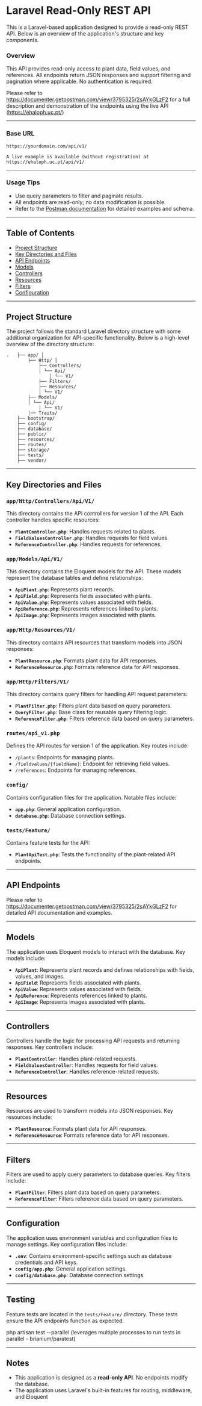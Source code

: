 # Laravel Read-Only REST API

This is a Laravel-based application designed to provide a read-only REST API. Below is an overview of the application's structure and key components.

### Overview

This API provides read-only access to plant data, field values, and references. All endpoints return JSON responses and support filtering and pagination where applicable. No authentication is required.

Please refer to https://documenter.getpostman.com/view/3795325/2sAYkGLzF2
for a full description and demonstration of the endpoints using the live API (https://ehaloph.uc.pt/)

---

### Base URL

```
https://yourdomain.com/api/v1/

A live example is available (without registration) at https://ehaloph.uc.pt/api/v1/

```

---


### Usage Tips

- Use query parameters to filter and paginate results.
- All endpoints are read-only; no data modification is possible.
- Refer to the [Postman documentation](https://documenter.getpostman.com/view/3795325/2sAYkGLzF2) for detailed examples and schema.

---

## Table of Contents

- [Project Structure](#project-structure)
- [Key Directories and Files](#key-directories-and-files)
- [API Endpoints](#api-endpoints)
- [Models](#models)
- [Controllers](#controllers)
- [Resources](#resources)
- [Filters](#filters)
- [Configuration](#configuration)

---

## Project Structure

The project follows the standard Laravel directory structure with some additional organization for API-specific functionality. Below is a high-level overview of the directory structure:

```
.   ├── app/ │
        ├── Http/ │
            ├── Controllers/
            │ └── Api/
                │ └── V1/
            ├── Filters/
            ├── Resources/
            │ └── V1/
        ├── Models/
        │ └── Api/
            │ └── V1/
        │── Traits/
    ├── bootstrap/
    ├── config/
    ├── database/
    ├── public/
    ├── resources/
    ├── routes/
    ├── storage/
    ├── tests/
    ├── vendor/
```

---

## Key Directories and Files

### `app/Http/Controllers/Api/V1/`
This directory contains the API controllers for version 1 of the API. Each controller handles specific resources:
- **`PlantController.php`**: Handles requests related to plants.
- **`FieldValuesController.php`**: Handles requests for field values.
- **`ReferenceController.php`**: Handles requests for references.

### `app/Models/Api/V1/`
This directory contains the Eloquent models for the API. These models represent the database tables and define relationships:
- **`ApiPlant.php`**: Represents plant records.
- **`ApiField.php`**: Represents fields associated with plants.
- **`ApiValue.php`**: Represents values associated with fields.
- **`ApiReference.php`**: Represents references linked to plants.
- **`ApiImage.php`**: Represents images associated with plants.

### `app/Http/Resources/V1/`
This directory contains API resources that transform models into JSON responses:
- **`PlantResource.php`**: Formats plant data for API responses.
- **`ReferenceResource.php`**: Formats reference data for API responses.

### `app/Http/Filters/V1/`
This directory contains query filters for handling API request parameters:
- **`PlantFilter.php`**: Filters plant data based on query parameters.
- **`QueryFilter.php`**: Base class for reusable query filtering logic.
- **`ReferenceFilter.php`**: Filters reference data based on query parameters.

### `routes/api_v1.php`
Defines the API routes for version 1 of the application. Key routes include:
- `/plants`: Endpoints for managing plants.
- `/fieldvalues/{fieldName}`: Endpoint for retrieving field values.
- `/references`: Endpoints for managing references.

### `config/`
Contains configuration files for the application. Notable files include:
- **`app.php`**: General application configuration.
- **`database.php`**: Database connection settings.

### `tests/Feature/`
Contains feature tests for the API:
- **`PlantApiTest.php`**: Tests the functionality of the plant-related API endpoints.

---

## API Endpoints

Please refer to https://documenter.getpostman.com/view/3795325/2sAYkGLzF2 for detailed API documentation and examples.

---

## Models

The application uses Eloquent models to interact with the database. Key models include:
- **`ApiPlant`**: Represents plant records and defines relationships with fields, values, and images.
- **`ApiField`**: Represents fields associated with plants.
- **`ApiValue`**: Represents values associated with fields.
- **`ApiReference`**: Represents references linked to plants.
- **`ApiImage`**: Represents images associated with plants.

---

## Controllers

Controllers handle the logic for processing API requests and returning responses. Key controllers include:
- **`PlantController`**: Handles plant-related requests.
- **`FieldValuesController`**: Handles requests for field values.
- **`ReferenceController`**: Handles reference-related requests.

---

## Resources

Resources are used to transform models into JSON responses. Key resources include:
- **`PlantResource`**: Formats plant data for API responses.
- **`ReferenceResource`**: Formats reference data for API responses.

---

## Filters

Filters are used to apply query parameters to database queries. Key filters include:
- **`PlantFilter`**: Filters plant data based on query parameters.
- **`ReferenceFilter`**: Filters reference data based on query parameters.


---

## Configuration

The application uses environment variables and configuration files to manage settings. Key configuration files include:
- **`.env`**: Contains environment-specific settings such as database credentials and API keys.
- **`config/app.php`**: General application settings.
- **`config/database.php`**: Database connection settings.

---

## Testing

Feature tests are located in the `tests/Feature/` directory. These tests ensure the API endpoints function as expected.

   php artisan test --parallel
   (leverages multiple processes to run tests in parallel - brianium/paratest)

---

## Notes

- This application is designed as a **read-only API**. No endpoints modify the database.
- The application uses Laravel's built-in features for routing, middleware, and Eloquent